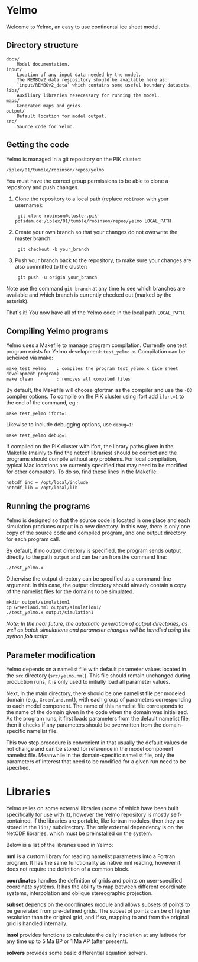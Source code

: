 
# Yelmo

Welcome to Yelmo, an easy to use continental ice sheet model.

## Directory structure

    docs/
        Model documentation.
    input/
        Location of any input data needed by the model.
        The REMBOv2_data respository should be available here as:
        `input/REMBOv2_data` which contains some useful boundary datasets.
    libs/
        Auxiliary libraries nesecessary for running the model.
    maps/
        Generated maps and grids.
    output/
        Default location for model output.
    src/
        Source code for Yelmo.


## Getting the code

Yelmo is managed in a git repository on the PIK cluster:

    /iplex/01/tumble/robinson/repos/yelmo

You must have the correct group permissions to be able to clone a repository
and push changes. 

1. Clone the repository to a local path (replace `robinson` with your username):

        git clone robinson@cluster.pik-potsdam.de:/iplex/01/tumble/robinson/repos/yelmo LOCAL_PATH

2. Create your own branch so that your changes do not overwrite the master branch:
        
        git checkout -b your_branch

3. Push your branch back to the repository, to make sure your changes are also committed to the cluster:

        git push -u origin your_branch

Note use the command `git branch` at any time to see which branches are available and which branch is currently checked out (marked by the asterisk).

That's it! You now have all of the Yelmo code in the local path `LOCAL_PATH`.

## Compiling Yelmo programs

Yelmo uses a Makefile to manage program compilation. Currently one test program exists for Yelmo development: `test_yelmo.x`. Compilation can be acheived via make:

    make test_yelmo    : compiles the program test_yelmo.x (ice sheet development program)
    make clean         : removes all compiled files

By default, the Makefile will choose gfortran as the compiler and use the `-O3` compiler options. To compile on the PIK cluster using ifort add `ifort=1` to the end of the command, eg.:

    make test_yelmo ifort=1

Likewise to include debugging options, use `debug=1`:

    make test_yelmo debug=1 

If compiled on the PIK cluster with ifort, the library paths given in the Makefile (mainly to find the netcdf libraries) should be correct and the programs should compile without any problems. For local compilation, typical Mac locations are currently specified that may need to be modified for other computers. To do so, find these lines in the Makefile:

    netcdf_inc = /opt/local/include
    netcdf_lib = /opt/local/lib

## Running the programs

Yelmo is designed so that the source code is located in one place and each simulation produces output in a new directory. In this way, there is only one copy of the source code and compiled program, and one output directory for each program call.

By default, if no output directory is specified, the program sends output directly to the path `output` and can be run from the command line:

    ./test_yelmo.x

Otherwise the output directory can be specified as a command-line argument. In this case, the output directory should already contain a copy of the namelist files for the domains to be simulated.
    
    mkdir output/simulation1
    cp Greenland.nml output/simulation1/
    ./test_yelmo.x output/simulation1
    
_Note: In the near future, the automatic generation of output directories, as well as batch simulations and parameter changes will be handled using the python __job__ script._

## Parameter modification

Yelmo depends on a namelist file with default parameter values located in the `src` directory (`src/yelmo.nml`). This file should remain unchanged during production runs, it is only used to initially load all parameter values. 

Next, in the main directory, there should be one namelist file per modeled domain (e.g., `Greenland.nml`), with each group of parameters corresponding to each model component. The name of this namelist file corresponds to the name of the domain given in the code when the domain was initialized. As the program runs, it first loads parameters from the default namelist file, then it checks if any parameters should be overwritten from the domain-specific namelist file. 

This two step procedure is convenient in that usually the default values do not change and can be stored for reference in the model component namelist file. Meanwhile in the domain-specific namelist file, only the parameters of interest that need to be modified for a given run need to be specified. 

# Libraries

Yelmo relies on some external libraries (some of which have been built specifically for use with it), however the Yelmo repository is mostly self-contained. If the libraries are portable, like fortran modules, then they are stored in the `libs/` subdirectory. The only external dependency is on the NetCDF libraries, which must be preinstalled on the system. 

Below is a list of the libraries used in Yelmo:

__nml__ is a custom library for reading namelist parameters into a Fortran program. It has the same functionality as native nml reading, however it does not require the definition of a common block. 

__coordinates__ handles the definition of grids and points on user-specified coordinate systems. It has the ability to map between different coordinate systems, interpolation and oblique stereographic projection.

__subset__ depends on the coordinates module and allows subsets of points to be generated from pre-defined grids. The subset of points can be of higher resolution than the original grid, and if so, mapping to and from the original grid is handled internally.

__insol__ provides functions to calculate the daily insolation at any latitude for any time up to 5 Ma BP or 1 Ma AP (after present). 

__solvers__ provides some basic differential equation solvers. 



